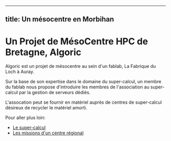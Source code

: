 
---
title: Un mésocentre en Morbihan
---

# Un Projet de MésoCentre HPC de Bretagne, Algoric

Algoric est un projet de mésocentre au sein d'un fablab, La Fabrique du Loch à Auray.

Sur la base de son expertise dans le domaine du super-calcul, un membre du fablab
nous propose d'introduire les membres de l'association au super-calcul par la gestion
de serveurs dédiés.

L'assocation peut se fournir en matériel auprès de centres de super-calcul désireux
de recycler le matériel amorti.

Pour aller plus loin:
- [Le super-calcul](definitions.md)
- [Les missions d'un centre régional](missions.md)
